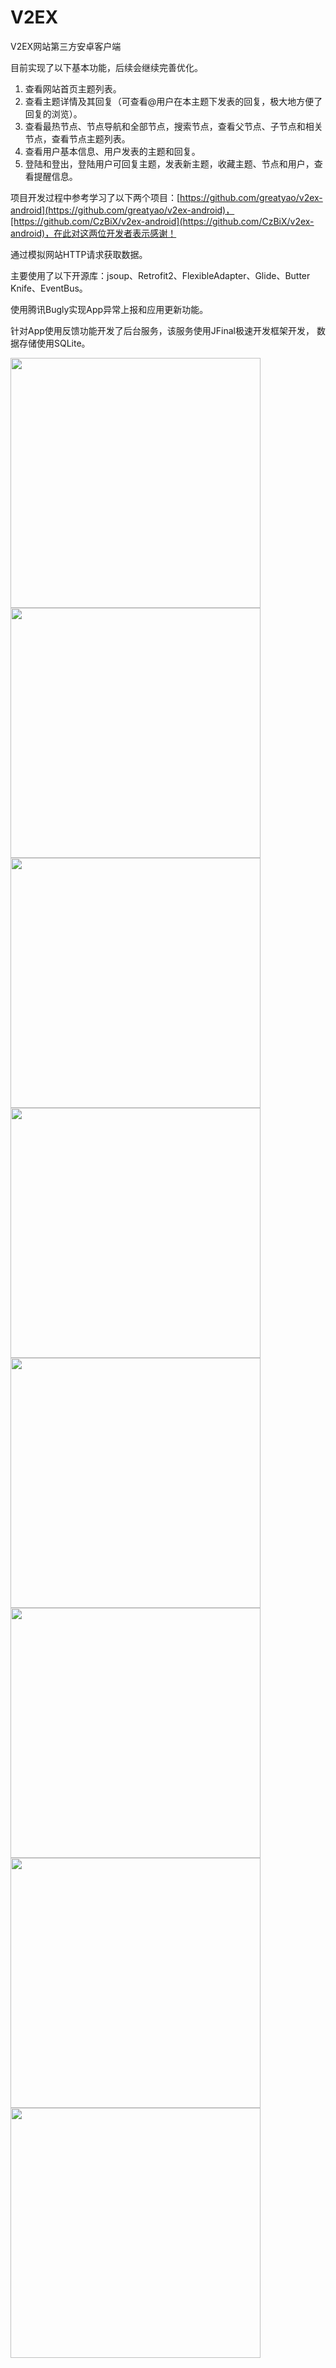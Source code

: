 # V2EX
V2EX网站第三方安卓客户端

目前实现了以下基本功能，后续会继续完善优化。
1.	查看网站首页主题列表。
2.	查看主题详情及其回复（可查看@用户在本主题下发表的回复，极大地方便了回复的浏览）。
3.	查看最热节点、节点导航和全部节点，搜索节点，查看父节点、子节点和相关节点，查看节点主题列表。
4.	查看用户基本信息、用户发表的主题和回复。
5.	登陆和登出，登陆用户可回复主题，发表新主题，收藏主题、节点和用户，查看提醒信息。

项目开发过程中参考学习了以下两个项目：[https://github.com/greatyao/v2ex-android](https://github.com/greatyao/v2ex-android)，[https://github.com/CzBiX/v2ex-android](https://github.com/CzBiX/v2ex-android)，在此对这两位开发者表示感谢！

通过模拟网站HTTP请求获取数据。

主要使用了以下开源库：jsoup、Retrofit2、FlexibleAdapter、Glide、Butter Knife、EventBus。

使用腾讯Bugly实现App异常上报和应用更新功能。

针对App使用反馈功能开发了后台服务，该服务使用JFinal极速开发框架开发， 数据存储使用SQLite。

<img src="././Screenshots/1.png" width="400px" />
<img src="././Screenshots/2.png" width="400px" />
<img src="././Screenshots/3.png" width="400px" />
<img src="././Screenshots/4.png" width="400px" />
<img src="././Screenshots/5.png" width="400px" />
<img src="././Screenshots/6.png" width="400px" />
<img src="././Screenshots/7.png" width="400px" />
<img src="././Screenshots/8.png" width="400px" />